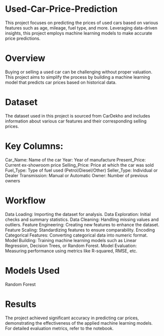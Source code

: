 # Used-Car-Price-Prediction
This project focuses on predicting the prices of used cars based on various features such as age, mileage, fuel type, and more. Leveraging data-driven insights, this project employs machine learning models to make accurate price predictions.

# Overview
Buying or selling a used car can be challenging without proper valuation. This project aims to simplify the process by building a machine learning model that predicts car prices based on historical data.

# Dataset
The dataset used in this project is sourced from CarDekho and includes information about various car features and their corresponding selling prices.

# Key Columns:
Car_Name: Name of the car
Year: Year of manufacture
Present_Price: Current ex-showroom price
Selling_Price: Price at which the car was sold
Fuel_Type: Type of fuel used (Petrol/Diesel/Other)
Seller_Type: Individual or Dealer
Transmission: Manual or Automatic
Owner: Number of previous owners

# Workflow
Data Loading: Importing the dataset for analysis.
Data Exploration: Initial checks and summary statistics.
Data Cleaning: Handling missing values and outliers.
Feature Engineering: Creating new features to enhance the dataset.
Feature Scaling: Standardizing features to ensure comparability.
Encoding Categorical Features: Converting categorical data into numeric format.
Model Building: Training machine learning models such as Linear Regression, Decision Trees, or Random Forest.
Model Evaluation: Measuring performance using metrics like R-squared, RMSE, etc.

# Models Used
Random Forest

# Results
The project achieved significant accuracy in predicting car prices, demonstrating the effectiveness of the applied machine learning models. For detailed evaluation metrics, refer to the notebook.
